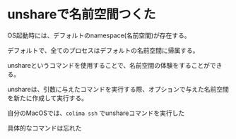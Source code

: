 # unshareで名前空間つくた

OS起動時には、デフォルトのnamespace(名前空間)が存在する。

デフォルトで、全てのプロセスはデフォルトの名前空間に帰属する。

unshareというコマンドを使用することで、名前空間の体験をすることができる。

unshareは、引数に与えたコマンドを実行する際、オプションで与えた名前空間を新たに作成して実行する。

自分のMacOSでは、`colima ssh` でunshareコマンドを実行した

具体的なコマンドは忘れた
